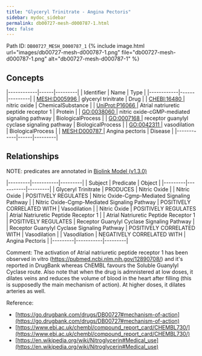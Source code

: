 ```yaml
---
title: "Glyceryl Trinitrate - Angina Pectoris"
sidebar: mydoc_sidebar
permalink: db00727-mesh-d000787-1.html
toc: false 
---
```



Path ID: `DB00727_MESH_D000787_1`
{% include image.html url="images/db00727-mesh-d000787-1.png" file="db00727-mesh-d000787-1.png" alt="db00727-mesh-d000787-1" %}

## Concepts

|------------|------|---------|
| Identifier | Name | Type    |
|------------|------|---------|
| <a href="https://identifiers.org/MESH:D005996">MESH:D005996 </a> | glyceryl trinitrate | Drug |
| <a href="https://identifiers.org/CHEBI:16480">CHEBI:16480 </a> | nitric oxide | ChemicalSubstance |
| <a href="https://identifiers.org/UniProt:P16066">UniProt:P16066 </a> | Atrial natriuretic peptide receptor 1 | Protein |
| <a href="https://identifiers.org/GO:0038060">GO:0038060 </a> | nitric oxide-cGMP-mediated signaling pathway | BiologicalProcess |
| <a href="https://identifiers.org/GO:0007168">GO:0007168 </a> | receptor guanylyl cyclase signaling pathway | BiologicalProcess |
| <a href="https://identifiers.org/GO:0042311">GO:0042311 </a> | vasodilation | BiologicalProcess |
| <a href="https://identifiers.org/MESH:D000787">MESH:D000787 </a> | Angina pectoris | Disease |
|------------|------|---------|

## Relationships


NOTE: predicates are annotated in <a href="https://github.com/biolink/biolink-model/releases/tag/v1.3.0">Biolink Model (v1.3.0)</a>

|---------|-----------|---------|
| Subject | Predicate | Object  |
|---------|-----------|---------|
| Glyceryl Trinitrate | PRODUCES | Nitric Oxide |
| Nitric Oxide | POSITIVELY REGULATES | Nitric Oxide-Cgmp-Mediated Signaling Pathway |
| Nitric Oxide-Cgmp-Mediated Signaling Pathway | POSITIVELY CORRELATED WITH | Vasodilation |
| Nitric Oxide | POSITIVELY REGULATES | Atrial Natriuretic Peptide Receptor 1 |
| Atrial Natriuretic Peptide Receptor 1 | POSITIVELY REGULATES | Receptor Guanylyl Cyclase Signaling Pathway |
| Receptor Guanylyl Cyclase Signaling Pathway | POSITIVELY CORRELATED WITH | Vasodilation |
| Vasodilation | NEGATIVELY CORRELATED WITH | Angina Pectoris |
|---------|-----------|---------|

Comment: The activation of Atrial natriuretic peptide receptor 1 has been observed in vitro (https://pubmed.ncbi.nlm.nih.gov/12890708/) and it's reported in DrugBank whereas ChEMBL favours the Soluble Guanylyl Cyclase route. Also note that when the drug is admnistered at low doses, it dilates veins and reduces the volume of blood in the heart after filling (this is supposedly the main mechanism of action). At higher doses, it dilates arteries as well.

Reference: 
  - [https://go.drugbank.com/drugs/DB00727#mechanism-of-action](https://go.drugbank.com/drugs/DB00727#mechanism-of-action)
  - [https://www.ebi.ac.uk/chembl/compound_report_card/CHEMBL730/](https://www.ebi.ac.uk/chembl/compound_report_card/CHEMBL730/)
  - [https://en.wikipedia.org/wiki/Nitroglycerin#Medical_use](https://en.wikipedia.org/wiki/Nitroglycerin#Medical_use)
